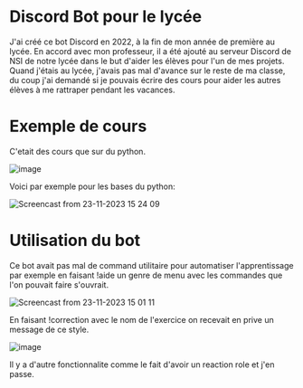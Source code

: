 # Discord Bot pour le lycée
J'ai créé ce bot Discord en 2022, à la fin de mon année de première au lycée. En accord avec mon professeur, il a été ajouté au serveur Discord de NSI de notre lycée dans le but d'aider les élèves pour l'un de mes projets. Quand j'étais au lycée, j'avais pas mal d'avance sur le reste de ma classe, du coup j'ai demandé si je pouvais écrire des cours pour aider les autres élèves à me rattraper pendant les vacances.

# Exemple de cours
C'etait des cours que sur du python.

![image](https://github.com/mamaPvP/Bot-Discord/assets/105978556/3fe72165-5b20-4048-8b5d-4eaf6c523516)

Voici par exemple pour les bases du python:

![Screencast from 23-11-2023 15 24 09](https://github.com/mamaPvP/Bot-Discord/assets/105978556/81cc1579-4d48-45a5-bf07-945219aceac7)


# Utilisation du bot
Ce bot avait pas mal de command utilitaire pour automatiser l'apprentissage par exemple en faisant !aide un genre de menu avec les commandes que l'on pouvait faire s'ouvrait.

![Screencast from 23-11-2023 15 01 11](https://github.com/mamaPvP/Bot-Discord/assets/105978556/f89b85dc-94d3-47b2-8f3d-ec11c22bcf1c)


En faisant !correction avec le nom de l'exercice on recevait en prive un message de ce style.

![image](https://github.com/mamaPvP/Bot-Discord/assets/105978556/1558b206-e04a-4280-832f-80dc1d19dfc2)

Il y a d'autre fonctionnalite comme le fait d'avoir un reaction role et j'en passe.
